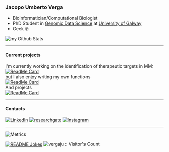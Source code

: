 ### Jacopo Umberto Verga

- Bioinformatician/Computational Biologist
- PhD Student in [Genomic Data Science](https://genomicsdatascience.ie/) at [University of Galway](https://www.universityofgalway.ie/)
- Geek 🤓

<img align="center" src="https://github-readme-stats.vercel.app/api?username=vergaju&include_all_commits=true&count_private=true&show_icons=true&line_height=20&title_color=10F700&icon_color=10F700&text_color=A1A1A1&bg_color=0,000000,098C00" alt="my Github Stats"/>

---

#### Current projects

I'm currently working on the identification of therapeutic targets in MM:<br/>
[![ReadMe Card](https://github-readme-stats.vercel.app/api/pin/?username=vergaju&repo=BoneMarrow_scRNA-Seq)](https://github.com/vergaju/BoneMarrow_scRNA-Seq)<br/>
but I also enjoy writing my own functions<br/>
[![ReadMe Card](https://github-readme-stats.vercel.app/api/pin/?username=vergaju&repo=ScoreMarkers)](https://github.com/vergaju/ScoreMarkers)<br/>
And projects<br/>
[![ReadMe Card](https://github-readme-stats.vercel.app/api/pin/?username=vergaju&repo=Test_DEG_methods-single_cell)](https://github.com/vergaju/Test_DEG_methods-single_cell)<br/>

---

#### Contacts
<a href="https://www.linkedin.com/in/jacopoverga/" target="_blank"><img src="https://img.shields.io/badge/LinkedIn-%230077B5.svg?&style=flat-square&logo=linkedin&logoColor=white" alt="LinkedIn"></a>
<a href="https://www.researchgate.net/profile/Jacopo-Verga" target="_blank"><img src="https://img.shields.io/badge/ResearchGate-00CCBB?style=flat&logo=ResearchGate&logoColor=white" alt="researchgate"></a>
<a href="https://www.instagram.com/ver.jam25/" target="_blank"><img src="https://img.shields.io/badge/Instagram-%23E4405F.svg?&style=flat-square&logo=instagram&logoColor=white" alt="Instagram"></a>



---

![Metrics](https://metrics.lecoq.io/vergaju?template=classic&base.header=0&gists=1&lines=1)

<a href="https://readme-jokes.vercel.app"><img align="center" src="https://readme-jokes.vercel.app/api" alt="README Jokes"></a>
<img src="https://profile-counter.glitch.me/{vergaju}/count.svg" alt="vergaju :: Visitor's Count" />
<!--
**VergaJU/VergaJU** is a ✨ _special_ ✨ repository because its `README.md` (this file) appears on your GitHub profile.

Here are some ideas to get you started:

- 🔭 I’m currently working on ...
- 🌱 I’m currently learning ...
- 👯 I’m looking to collaborate on ...
- 🤔 I’m looking for help with ...
- 💬 Ask me about ...
- 📫 How to reach me: ...
- 😄 Pronouns: ...
- ⚡ Fun fact: ...
-->

